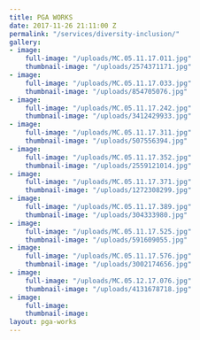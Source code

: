 ```yaml
---
title: PGA WORKS
date: 2017-11-26 21:11:00 Z
permalink: "/services/diversity-inclusion/"
gallery:
- image:
    full-image: "/uploads/MC.05.11.17.011.jpg"
    thumbnail-image: "/uploads/2574371171.jpg"
- image:
    full-image: "/uploads/MC.05.11.17.033.jpg"
    thumbnail-image: "/uploads/854705076.jpg"
- image:
    full-image: "/uploads/MC.05.11.17.242.jpg"
    thumbnail-image: "/uploads/3412429933.jpg"
- image:
    full-image: "/uploads/MC.05.11.17.311.jpg"
    thumbnail-image: "/uploads/507556394.jpg"
- image:
    full-image: "/uploads/MC.05.11.17.352.jpg"
    thumbnail-image: "/uploads/2559121014.jpg"
- image:
    full-image: "/uploads/MC.05.11.17.371.jpg"
    thumbnail-image: "/uploads/1272308299.jpg"
- image:
    full-image: "/uploads/MC.05.11.17.389.jpg"
    thumbnail-image: "/uploads/304333980.jpg"
- image:
    full-image: "/uploads/MC.05.11.17.525.jpg"
    thumbnail-image: "/uploads/591609055.jpg"
- image:
    full-image: "/uploads/MC.05.11.17.576.jpg"
    thumbnail-image: "/uploads/3002174656.jpg"
- image:
    full-image: "/uploads/MC.05.12.17.076.jpg"
    thumbnail-image: "/uploads/4131678718.jpg"
- image:
    full-image: 
    thumbnail-image: 
layout: pga-works
---
```


